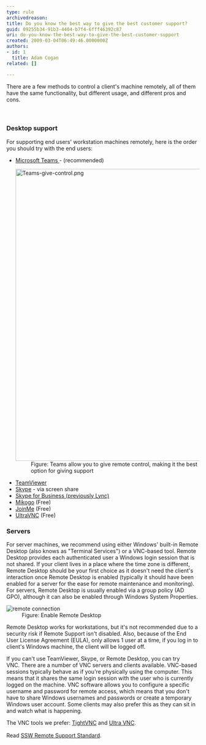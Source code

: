 ```yaml
---
type: rule
archivedreason: 
title: Do you know the best way to give the best customer support?
guid: 09255b34-91b3-4404-b7f4-6fff46392c87
uri: do-you-know-the-best-way-to-give-the-best-customer-support
created: 2009-03-04T06:49:46.0000000Z
authors:
- id: 1
  title: Adam Cogan
related: []

---
```



There are a few methods to control a client's machine remotely, all of them have the same functionality, but different usage, and different pros and cons. 
<br>
<br><excerpt class='endintro'></excerpt><br>
<h3 class="ssw15-rteElement-H3">Desktop support<br></h3><p>For supporting end users' workstation machines remotely, here is the order you should try with the end users&#58;</p><ul><li>
      <a href="https&#58;//products.office.com/en-AU/microsoft-teams/group-chat-software">Microsoft Teams </a> - (recommended) 
      <dl class="image"><dt>
            <img src="/PublishingImages/Teams-give-control.png" alt="Teams-give-control.png" style="width&#58;760px;" />
         </dt><dd>Figure&#58; Teams allow you to give remote control, making it the best option for giving support 
            <br></dd></dl></li><li>
      <a href="http&#58;//www.ssw.com.au/ssw/Standards/Support/RemoteSupportViaTeamViewer.aspx" shape="rect">TeamViewer</a>&#160;&#160;</li><li>
      <a href="http&#58;//www.skype.com/">Skype</a>&#160;- via screen&#160;share&#160;</li><li>
      <a href="https&#58;//www.skype.com/en/business/skype-for-business/">Skype for Business (previously Lync)</a></li><li>
      <a href="https&#58;//www.mikogo.com/">Mikogo</a>&#160;(Free)</li><li>
      <a href="https&#58;//www.join.me/">JoinMe</a>&#160;(Free)</li><li>
      <a href="http&#58;//www.ssw.com.au/ssw/Standards/Support/RemoteSupportViaUltraVNC.aspx" shape="rect">UltraVNC</a>&#160;(Free)<br></li></ul><h3 class="ssw15-rteElement-H3">Servers<br></h3><p>For server machines, we recommend using either Windows' built-in Remote Desktop (also knows as &quot;Terminal Services&quot;) or a VNC-based tool. Remote Desktop provides each authenticated user a Windows login session that is not shared.&#160;If your client lives in a place where the time zone is different, Remote Desktop should be your first choice as it doesn't need the client's interaction once Remote Desktop is enabled (typically it should have been enabled for a server for the ease for remote maintenance and monitoring). For servers, Remote Desktop is usually enabled via a group policy (AD GPO), although it can also be enabled through Windows System Properties.<br></p><dl class="image"><dt>
      <img alt="remote connection" src="/PublishingImages/remoteconnection.png" border="0" />
   </dt><dd>Figure&#58; Enable Remote Desktop </dd></dl><p>Remote Desktop works for workstations, but it's not recommended due to a security risk if Remote Support isn't disabled. Also, because of the End User License Agreement (EULA), only allows 1 user at a time, if you log in to client's Windows machine, the client will be logged off.</p><p>If you can't use TeamViewer, Skype,&#160;or Remote Desktop, you can try VNC.&#160;There are a number of VNC servers and clients available.&#160;VNC-based sessions typically behave as if you're physically using the computer. This means that it shares the same login session with the user who is currently logged on the machine. VNC software allows you to configure a specific username and password for remote access, which means that you don't have to share Windows usernames&#160;and passwords or create a temporary Windows user account.&#160;Some clients may also prefer this as they can sit in and watch what is happening.</p><p>The VNC tools we prefer&#58;&#160;<a class="newWindow" href="http&#58;//www.ssw.com.au/ssw/Redirect/tightvnc.htm" target="_blank" shape="rect">TightVNC</a> and 
   <a class="newWindow" href="http&#58;//www.ssw.com.au/ssw/Redirect/ultravnc.htm" target="_blank" shape="rect">Ultra VNC</a>.</p><p>Read 
   <a href="http&#58;//www.ssw.com.au/ssw/Standards/Support/RemoteSupportSampleScript.aspx" shape="rect" style="line-height&#58;1.6;">SSW Remote Support Standard</a>.​<br>​<br><br></p>


